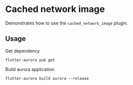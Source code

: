 # Cached network image

Demonstrates how to use the `cached_network_image` plugin.

## Usage

Get dependency

```shell
flutter-aurora pub get
```

Build aurora application

```shell
flutter-aurora build aurora --release
```
